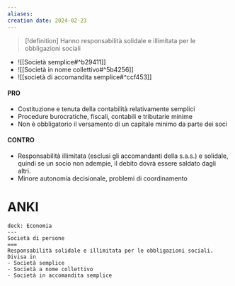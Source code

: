 ```yaml
---
aliases: 
creation date: 2024-02-23
---
```


>[!definition]
>Hanno responsabilità solidale e illimitata per le obbligazioni sociali

- ![[Società semplice#^b29411]]
- ![[Società in nome collettivo#^5b4256]]
- ![[società di accomandita semplice#^ccf453]]

#### PRO
- Costituzione e tenuta della contabilità relativamente semplici
- Procedure burocratiche, fiscali, contabili e tributarie minime
- Non è obbligatorio il versamento di un capitale minimo da parte dei soci

#### CONTRO
- Responsabilità illimitata (esclusi gli accomandanti della s.a.s.) e solidale, quindi se un socio non adempie, il debito dovrà essere saldato dagli altri.
- Minore autonomia decisionale, problemi di coordinamento


# ANKI

```anki
deck: Economia
---
Società di persone
===
Responsabilità solidale e illimitata per le obbligazioni sociali. Divisa in
- Società semplice
- Società a nome collettivo
- Società in accomandita semplice
```
